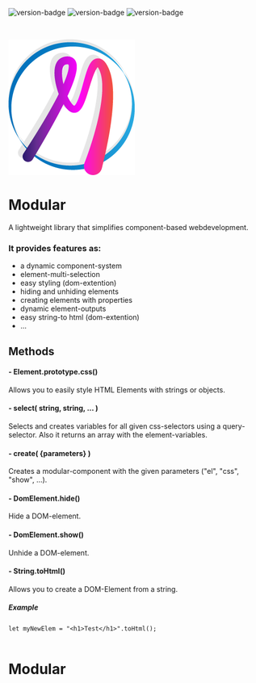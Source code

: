 ![version-badge](https://img.shields.io/badge/version-1.0-brightgreen.svg)
![version-badge](https://img.shields.io/badge/development-active-blue.svg)
![version-badge](https://img.shields.io/badge/license-MIT-orange.svg)

<br>

![logo](https://github.com/KargJonas/random/blob/master/modular/Modular-Logo.png)

# Modular
A lightweight library that simplifies component-based webdevelopment.<br>
### It provides features as:
- a dynamic component-system
- element-multi-selection
- easy styling (dom-extention)
- hiding and unhiding elements
- creating elements with properties
- dynamic element-outputs
- easy string-to html (dom-extention)
- ...

## Methods
#### - Element.prototype.css()
Allows you to easily style HTML Elements with strings or objects.

#### - select( string, string, ... )
Selects and creates variables for all given css-selectors using a query-selector. Also it returns an array with the element-variables.

#### - create( {parameters} )
Creates a modular-component with the given parameters ("el", "css", "show", ...).

#### - DomElement.hide()
Hide a DOM-element.

#### - DomElement.show()
Unhide a DOM-element.

#### - String.toHtml()
Allows you to create a DOM-Element from a string.
##### Example
```let myNewElem = "<h1>Test</h1>".toHtml();```
<br><br>
# Modular
